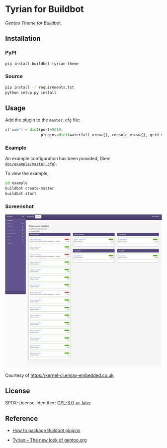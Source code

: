 # Tyrian for Buildbot

_Gentoo Theme for Buildbot._

## Installation

### PyPI

```sh
pip install buildbot-tyrian-theme
```

### Source

```sh
pip install -r requirements.txt
python setup.py install
```

## Usage

Add the plugin to the `master.cfg` file:

```python
c['www'] = dict(port=8010,
                plugins=dict(waterfall_view={}, console_view={}, grid_view={}, tyrian_view={}))
```

### Example

An example configuration has been provided, (See: [`doc/example/master.cfg`](doc/example/master.cfg)).

To view the example,

```sh
cd example
buildbot create-master
buildbot start
```

### Screenshot

![Screenshot](doc/theme/img/tyrian_buildbot.png)

Courtesy of <https://kernel-ci.emjay-embedded.co.uk>.

## License

SPDX-License-Identifier: [GPL-3.0-or-later][license]

## Reference

- [How to package Buildbot plugins][buildbot-plugins]

- [Tyrian – The new look of gentoo.org][tyrian]

[license]: https://spdx.org/licenses/GPL-3.0-or-later.html
[license-badge]: https://img.shields.io/badge/license-GPL--3.0--or--later-blue.svg?style=flat-square
[buildbot-plugins]: https://docs.buildbot.net/current/developer/plugins-publish.html
[tyrian]: https://gitweb.gentoo.org/sites/tyrian-theme.git
